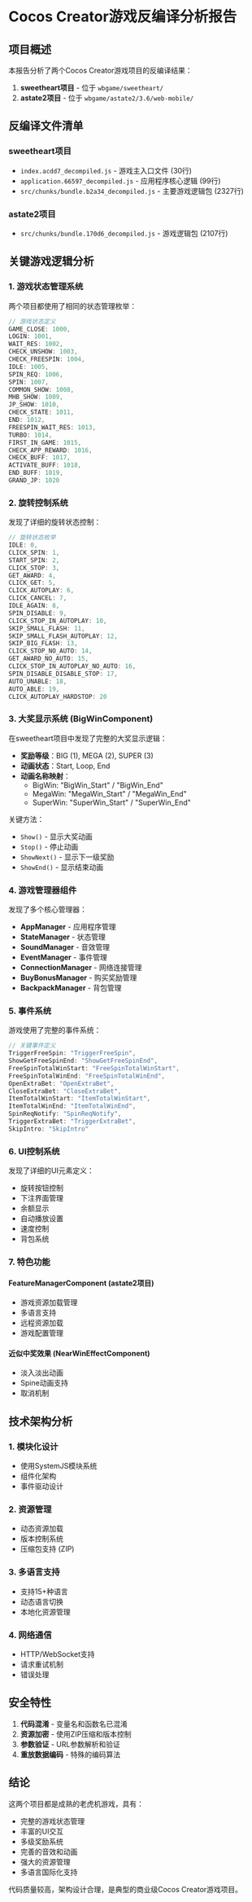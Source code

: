 # Cocos Creator游戏反编译分析报告

## 项目概述

本报告分析了两个Cocos Creator游戏项目的反编译结果：
1. **sweetheart项目** - 位于 `wbgame/sweetheart/`
2. **astate2项目** - 位于 `wbgame/astate2/3.6/web-mobile/`

## 反编译文件清单

### sweetheart项目
- `index.acdd7_decompiled.js` - 游戏主入口文件 (30行)
- `application.66597_decompiled.js` - 应用程序核心逻辑 (99行)
- `src/chunks/bundle.b2a34_decompiled.js` - 主要游戏逻辑包 (2327行)

### astate2项目
- `src/chunks/bundle.170d6_decompiled.js` - 游戏逻辑包 (2107行)

## 关键游戏逻辑分析

### 1. 游戏状态管理系统

两个项目都使用了相同的状态管理枚举：

```javascript
// 游戏状态定义
GAME_CLOSE: 1000,
LOGIN: 1001,
WAIT_RES: 1002,
CHECK_UNSHOW: 1003,
CHECK_FREESPIN: 1004,
IDLE: 1005,
SPIN_REQ: 1006,
SPIN: 1007,
COMMON_SHOW: 1008,
MHB_SHOW: 1009,
JP_SHOW: 1010,
CHECK_STATE: 1011,
END: 1012,
FREESPIN_WAIT_RES: 1013,
TURBO: 1014,
FIRST_IN_GAME: 1015,
CHECK_APP_REWARD: 1016,
CHECK_BUFF: 1017,
ACTIVATE_BUFF: 1018,
END_BUFF: 1019,
GRAND_JP: 1020
```

### 2. 旋转控制系统

发现了详细的旋转状态控制：

```javascript
// 旋转状态枚举
IDLE: 0,
CLICK_SPIN: 1,
START_SPIN: 2,
CLICK_STOP: 3,
GET_AWARD: 4,
CLICK_GET: 5,
CLICK_AUTOPLAY: 6,
CLICK_CANCEL: 7,
IDLE_AGAIN: 8,
SPIN_DISABLE: 9,
CLICK_STOP_IN_AUTOPLAY: 10,
SKIP_SMALL_FLASH: 11,
SKIP_SMALL_FLASH_AUTOPLAY: 12,
SKIP_BIG_FLASH: 13,
CLICK_STOP_NO_AUTO: 14,
GET_AWARD_NO_AUTO: 15,
CLICK_STOP_IN_AUTOPLAY_NO_AUTO: 16,
SPIN_DISABLE_DISABLE_STOP: 17,
AUTO_UNABLE: 18,
AUTO_ABLE: 19,
CLICK_AUTOPLAY_HARDSTOP: 20
```

### 3. 大奖显示系统 (BigWinComponent)

在sweetheart项目中发现了完整的大奖显示逻辑：

- **奖励等级**：BIG (1), MEGA (2), SUPER (3)
- **动画状态**：Start, Loop, End
- **动画名称映射**：
  - BigWin: "BigWin_Start" / "BigWin_End"
  - MegaWin: "MegaWin_Start" / "MegaWin_End"  
  - SuperWin: "SuperWin_Start" / "SuperWin_End"

关键方法：
- `Show()` - 显示大奖动画
- `Stop()` - 停止动画
- `ShowNext()` - 显示下一级奖励
- `ShowEnd()` - 显示结束动画

### 4. 游戏管理器组件

发现了多个核心管理器：
- **AppManager** - 应用程序管理
- **StateManager** - 状态管理
- **SoundManager** - 音效管理
- **EventManager** - 事件管理
- **ConnectionManager** - 网络连接管理
- **BuyBonusManager** - 购买奖励管理
- **BackpackManager** - 背包管理

### 5. 事件系统

游戏使用了完整的事件系统：

```javascript
// 关键事件定义
TriggerFreeSpin: "TriggerFreeSpin",
ShowGetFreeSpinEnd: "ShowGetFreeSpinEnd", 
FreeSpinTotalWinStart: "FreeSpinTotalWinStart",
FreeSpinTotalWinEnd: "FreeSpinTotalWinEnd",
OpenExtraBet: "OpenExtraBet",
CloseExtraBet: "CloseExtraBet",
ItemTotalWinStart: "ItemTotalWinStart",
ItemTotalWinEnd: "ItemTotalWinEnd",
SpinReqNotify: "SpinReqNotify",
TriggerExtraBet: "TriggerExtraBet",
SkipIntro: "SkipIntro"
```

### 6. UI控制系统

发现了详细的UI元素定义：
- 旋转按钮控制
- 下注界面管理
- 余额显示
- 自动播放设置
- 速度控制
- 背包系统

### 7. 特色功能

#### FeatureManagerComponent (astate2项目)
- 游戏资源加载管理
- 多语言支持
- 远程资源加载
- 游戏配置管理

#### 近似中奖效果 (NearWinEffectComponent)
- 淡入淡出动画
- Spine动画支持
- 取消机制

## 技术架构分析

### 1. 模块化设计
- 使用SystemJS模块系统
- 组件化架构
- 事件驱动设计

### 2. 资源管理
- 动态资源加载
- 版本控制系统
- 压缩包支持 (ZIP)

### 3. 多语言支持
- 支持15+种语言
- 动态语言切换
- 本地化资源管理

### 4. 网络通信
- HTTP/WebSocket支持
- 请求重试机制
- 错误处理

## 安全特性

1. **代码混淆** - 变量名和函数名已混淆
2. **资源加密** - 使用ZIP压缩和版本控制
3. **参数验证** - URL参数解析和验证
4. **重放数据编码** - 特殊的编码算法

## 结论

这两个项目都是成熟的老虎机游戏，具有：
- 完整的游戏状态管理
- 丰富的UI交互
- 多级奖励系统
- 完善的音效和动画
- 强大的资源管理
- 多语言国际化支持

代码质量较高，架构设计合理，是典型的商业级Cocos Creator游戏项目。
